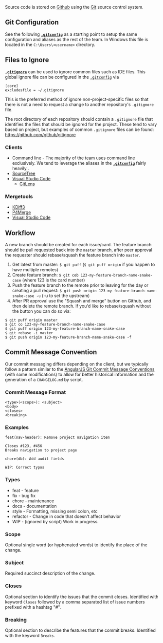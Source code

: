 Source code is stored on [Github](https://github.com/b2io/) using the [Git](http://git-scm.com/) source control system.

## Git Configuration

See the following **[`.gitconfig`](/source-control/.gitconfig)** as a starting point to setup the same configuration and aliases as the rest of the team. In Windows this file is located in the `C:\Users\<username>` directory.

## Files to Ignore

**[`.gitignore`](/source-control/.gitignore)** can be used to ignore common files such as IDE files. This global ignore file can be configured in the [`.gitconfig`](/source-control/.gitconfig) via

```
[core]
excludesfile = ~/.gitignore
```

This is the preferred method of ignore non-project-specific files so that there is not a need to request a change to another repository's `.gitignore` file.

The root directory of each repository should contain a `.gitignore` file that identifies the files that should be ignored for the project. These tend to vary based on project, but examples of common `.gitignore` files can be found: https://github.com/github/gitignore

### Clients

- Command line - The majority of the team uses command line exclusively. We tend to leverage the aliases in the **[`.gitconfig`](/source-control/.gitconfig)** fairly heavily..
- [SourceTree](http://www.sourcetreeapp.com/)
- [Visual Studio Code](https://code.visualstudio.com)
  - [GitLens](https://marketplace.visualstudio.com/items?itemName=eamodio.gitlens)

### Mergetools

- [KDiff3](http://kdiff3.sourceforge.net/)
- [P4Merge](http://www.perforce.com/product/components/perforce-visual-merge-and-diff-tools)
- [Visual Studio Code](https://code.visualstudio.com)

## Workflow

A new branch should be created for each issue/card. The feature branch should be pull requested back into the `master` branch, after peer approval the requester should rebase/squash the feature branch into `master`.

1. Get latest from master: `$ git puff` (`$ git puff origin` if you happen to have multiple remotes)
2. Create feature branch: `$ git cob 123-my-feature-branch-name-snake-case` (where 123 is the card number)
3. Push the feature branch to the remote prior to leaving for the day or creating a pull request: `$ git push origin 123-my-feature-branch-name-snake-case -u` (-u to set the upstream)
4. After PR approval use the "Squash and merge" button on Github, and then delete the remote branch. If you'd like to rebase/squash without the button you can do so via:

```
$ git puff origin master
$ git co 123-my-feature-branch-name-snake-case
$ git puff origin 123-my-feature-branch-name-snake-case
$ git rebase -i master
$ git push origin 123-my-feature-branch-name-snake-case -f
```

## Commit Message Convention

Our commit messaging differs depending on the client, but we typically follow a pattern similar to the [AngularJS Git Commit Message Conventions](https://docs.google.com/document/d/1OLFfQHdZXpd-oBNik3_rgFyPooZ3U4-KAGQrEpQVbXs/edit?usp=sharing) (with some modifications) to allow for better historical information and the generation of a `CHANGELOG.md` by script.

### Commit Message Format

```
<type>(<scope>): <subject>
<body>
<closes>
<breaking>
```

### Examples

```
feat(nav-header): Remove project navigation item

Closes #123, #456
Breaks navigation to project page
```

`chore(db): Add audit fields`

`WIP: Correct typos`

### Types

- feat - feature
- fix - bug fix
- chore - maintenance
- docs - documentation
- style - Formatting, missing semi colon, etc
- refactor - Change in code that doesn't affect behavior
- WIP - (ignored by script) Work in progress.

### Scope

Optional single word (or hyphenated words) to identify the place of the change.

### Subject

Required succinct description of the change.

### Closes

Optional section to identify the issues that the commit closes. Identified with keyword `Closes` followed by a comma
separated list of issue numbers prefixed with a hashtag "#".

### Breaking

Optional section to describe the features that the commit breaks. Identified with the keyword `Breaks`.
